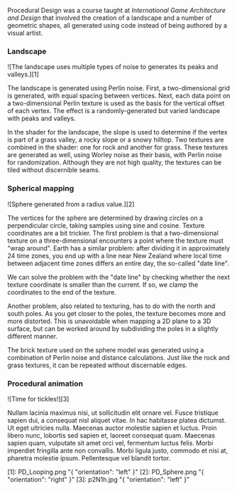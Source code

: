 Procedural Design was a course taught at _International Game Architecture and Design_ that involved the creation of a landscape and a number of geometric shapes, all generated using code instead of being authored by a visual artist.

### Landscape ###

![The landscape uses multiple types of noise to generates its peaks and valleys.][1]

The landscape is generated using Perlin noise. First, a two-dimensional grid is generated, with equal spacing between vertices. Next, each data point on a two-dimensional Perlin texture is used as the basis for the vertical offset of each vertex. The effect is a randomly-generated but varied landscape with peaks and valleys.

In the shader for the landscape, the slope is used to determine if the vertex is part of a grass valley, a rocky slope or a snowy hilltop. Two textures are combined in the shader: one for rock and another for grass. These textures are generated as well, using Worley noise as their basis, with Perlin noise for randomization. Although they are not high quality, the textures can be tiled without discernible seams.

### Spherical mapping ###

![Sphere generated from a radius value.][2]

The vertices for the sphere are determined by drawing circles on a perpendicular circle, taking samples using sine and cosine. Texture coordinates are a bit trickier. The first problem is that a two-dimensional texture on a three-dimensional encounters a point where the texture must "wrap around". Earth has a similar problem: after dividing it in approximately 24 time zones, you end up with a line near New Zealand where local time between adjacent time zones differs an entire day, the so-called "date line".

We can solve the problem with the "date line" by checking whether the next texture coordinate is smaller than the current. If so, we clamp the coordinates to the end of the texture.

Another problem, also related to texturing, has to do with the north and south poles. As you get closer to the poles, the texture becomes more and more distorted. This is unavoidable when mapping a 2D plane to a 3D surface, but can be worked around by subdividing the poles in a slightly different manner.

The brick texture used on the sphere model was generated using a combination of Perlin noise and distance calculations. Just like the rock and grass textures, it can be repeated without discernable edges.

### Procedural animation ###

![Time for tickles!][3]

Nullam lacinia maximus nisi, ut sollicitudin elit ornare vel. Fusce tristique sapien dui, a consequat nisl aliquet vitae. In hac habitasse platea dictumst. Ut eget ultricies nulla. Maecenas auctor molestie sapien et luctus. Proin libero nunc, lobortis sed sapien et, laoreet consequat quam. Maecenas sapien quam, vulputate sit amet orci vel, fermentum luctus felis. Morbi imperdiet fringilla ante non convallis. Morbi ligula justo, commodo et nisi at, pharetra molestie ipsum. Pellentesque vel blandit tortor.

[1]: PD_Looping.png "{ "orientation": "left" }"
[2]: PD_Sphere.png "{ "orientation": "right" }"
[3]: p2N1h.jpg "{ "orientation": "left" }"